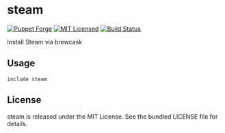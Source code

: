 steam
==============

[![Puppet Forge](https://img.shields.io/puppetforge/v/halyard/steam.svg)](https://forge.puppetlabs.com/halyard/steam)
[![MIT Licensed](https://img.shields.io/badge/license-MIT-green.svg)](https://tldrlegal.com/license/mit-license)
[![Build Status](https://img.shields.io/circleci/project/halyard/puppet-steam.svg)](https://circleci.com/gh/halyard/puppet-steam)

Install Steam via brewcask

## Usage

```puppet
include steam
```

## License

steam is released under the MIT License. See the bundled LICENSE file for details.

